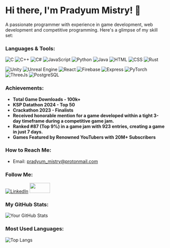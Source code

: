 # Hi there, I'm Pradyum Mistry! 👋

A passionate programmer with experience in game development, web development and competitive programming.
Here's a glimpse of my skill set:

### Languages & Tools:

![C](https://img.shields.io/badge/-C-00599C?style=for-the-badge&logo=c)
![C++](https://img.shields.io/badge/-C++-00599C?style=for-the-badge&logo=c%2B%2B)
![C#](https://img.shields.io/badge/-C%23-239120?style=for-the-badge&logo=c-sharp)
![JavaScript](https://img.shields.io/badge/-JavaScript-F7DF1E?style=for-the-badge&logo=javascript)
![Python](https://img.shields.io/badge/-Python-3776AB?style=for-the-badge&logo=python)
![Java](https://img.shields.io/badge/Java-ED8B00?style=for-the-badge&logo=java&logoColor=white)
![HTML](https://img.shields.io/badge/-HTML-E34F26?style=for-the-badge&logo=html5)
![CSS](https://img.shields.io/badge/-CSS-1572B6?style=for-the-badge&logo=css3)
![Rust](https://img.shields.io/badge/-Rust-000000?style=for-the-badge&logo=rust)

![Unity](https://img.shields.io/badge/-Unity-000000?style=for-the-badge&logo=unity)
![Unreal Engine](https://img.shields.io/badge/-Unreal%20Engine-313131?style=for-the-badge&logo=unreal-engine)
![React](https://img.shields.io/badge/-React-61DAFB?style=for-the-badge&logo=react)
![Firebase](https://img.shields.io/badge/-Firebase-FFCA28?style=for-the-badge&logo=firebase)
![Express](https://img.shields.io/badge/-Express-000000?style=for-the-badge&logo=express)
![PyTorch](https://img.shields.io/badge/PyTorch-%23EE4C2C.svg?style=for-the-badge&logo=PyTorch&logoColor=white)
![ThreeJs](https://img.shields.io/badge/Three.js-000000?style=for-the-badge&logo=three.js&logoColor=white)
![PostgreSQL](https://img.shields.io/badge/-PostgreSQL-336791?style=for-the-badge&logo=postgresql)



### Achievements:
- **Total Game Downloads - 100k+**
- **KSP Datathon 2024 - Top 50**
- **Crackathon 2023 - Finalists**
- **Received honorable mention for a game developed within a tight 3-day timeframe during a competitive game jam.**
- **Ranked #87 (Top 9%) in a game jam with 923 entries, creating a game in just 7 days.**
- **Games Featured by Renowned YouTubers with 20M+ Subscribers**

### How to Reach Me:

- Email: [pradyum_mistry@protonmail.com](mailto:pradyum_mistry@protonmail.com)

### Follow Me:

[![LinkedIn](https://img.shields.io/badge/-LinkedIn-0077B5?style=for-the-badge&logo=linkedin)](https://www.linkedin.com/in/pradyum-mistry/)
<a href="https://altf4-games.itch.io/" target="_blank"><img src="https://static.itch.io/images/logo-white-new.svg" width="64" height="32"></a>

### My GitHub Stats:

![Your GitHub Stats](https://github-readme-stats.vercel.app/api?username=AltF4-Games&show_icons=true&theme=radical)

### Most Used Languages:

![Top Langs](https://github-readme-stats.vercel.app/api/top-langs/?username=AltF4-Games&layout=compact&theme=radical)
